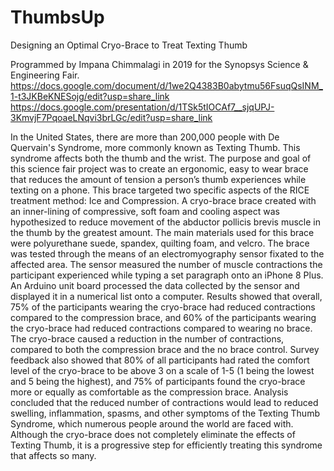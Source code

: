 # ThumbsUp
Designing an Optimal Cryo-Brace to Treat Texting Thumb

Programmed by Impana Chimmalagi in 2019 for the Synopsys Science & Engineering Fair.
https://docs.google.com/document/d/1we2Q4383B0abytmu56FsuqQsINM_1-t3JKBeKNESojg/edit?usp=share_link
https://docs.google.com/presentation/d/1TSk5tIOCAf7__sjqUPJ-3KmvjF7PqoaeLNqvi3brLGc/edit?usp=share_link

In the United States, there are more than 200,000 people with De Quervain's Syndrome, more commonly known as Texting Thumb. This syndrome affects both the thumb and the wrist. The purpose and goal of this science fair project was to create an ergonomic, easy to wear brace that reduces the amount of tension a person’s thumb experiences while texting on a phone. This brace targeted two specific aspects of the RICE treatment method: Ice and Compression. A cryo-brace brace created with an inner-lining of compressive, soft foam and cooling aspect was hypothesized to reduce movement of the abductor pollicis brevis muscle in the thumb by the greatest amount. The main materials used for this brace were polyurethane suede, spandex, quilting foam, and velcro. The brace was tested through the means of an electromyography sensor fixated to the affected area. The sensor measured the number of muscle contractions the participant experienced while typing a set paragraph onto an iPhone 8 Plus. An Arduino unit board processed the data collected by the sensor and displayed it in a numerical list onto a computer. Results showed that overall, 75% of the participants wearing the cryo-brace had reduced contractions compared to the compression brace, and 60% of the participants wearing the cryo-brace had reduced contractions compared to wearing no brace. The cryo-brace caused a reduction in the number of contractions, compared to both the compression brace and the no brace control. Survey feedback also showed that 80% of all participants had rated the comfort level of the cryo-brace to be above 3 on a scale of 1-5 (1 being the lowest and 5 being the highest), and 75% of participants found the cryo-brace more or equally as comfortable as the compression brace. Analysis concluded that the reduced number of contractions would lead to reduced swelling, inflammation, spasms, and other symptoms of the Texting Thumb Syndrome, which numerous people around the world are faced with. Although the cryo-brace does not completely eliminate the effects of Texting Thumb, it is a progressive step for efficiently treating this syndrome that affects so many.
